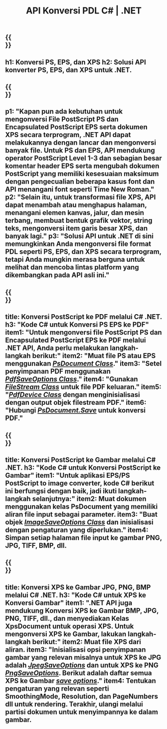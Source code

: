 ﻿---
translation: true
template: /_templates/_conversion-net.md
title: API Konversi PDL C# | .NET
url: /net/conversion/
description: Konversikan PS, EPS, dan XPS ke PDF dan Gambar termasuk BMP, JPG, PNG, dan TIFF menggunakan pustaka .NET dengan fungsi konversi Aspose.Page PDL.
family: page
platformtag: net
feature: conversion
---

{{<section banner>}}
---
h1: Konversi PS, EPS, dan XPS
h2: Solusi API konverter PS, EPS, dan XPS untuk .NET.
---

{{<section overview>}}
---
p1: "Kapan pun ada kebutuhan untuk mengonversi File PostScript PS dan Encapsulated PostScript EPS serta dokumen XPS secara terprogram, .NET API dapat melakukannya dengan lancar dan mengonversi banyak file. Untuk PS dan EPS, API mendukung operator PostScript Level 1-3 dan sebagian besar komentar header EPS serta mengubah dokumen PostScript yang memiliki kesesuaian maksimum dengan pengecualian beberapa kasus font dan API menangani font seperti Time New Roman."
p2: "Selain itu, untuk transformasi file XPS, API dapat menambah atau menghapus halaman, menangani elemen kanvas, jalur, dan mesin terbang, membuat bentuk grafik vektor, string teks, mengonversi item garis besar XPS, dan banyak lagi."
p3: "Solusi API untuk .NET di sini memungkinkan Anda mengonversi file format PDL seperti PS, EPS, dan XPS secara terprogram, tetapi Anda mungkin merasa berguna untuk melihat dan mencoba lintas platform yang dikembangkan pada API asli ini."
---

{{<section feature1>}}
---
title: Konversi PostScript ke PDF melalui C# .NET.
h3: "Kode C# untuk Konversi PS EPS ke PDF"
item1: "Untuk mengonversi file PostScript PS dan Encapsulated PostScript EPS ke PDF melalui .NET API, Anda perlu melakukan langkah-langkah berikut:"
item2: "Muat file PS atau EPS menggunakan [*PsDocument Class*](https://reference.aspose.com/page/net/aspose.page.eps/psdocument/)."
item3: "Setel penyimpanan PDF menggunakan [*PdfSaveOptions Class*](https://reference.aspose.com/page/net/aspose.page.eps.device/pdfsaveoptions/)."
item4: "Gunakan [*FileStream Class*](https://docs.microsoft.com/en-us/dotnet/api/system.io.filestream) untuk file PDF keluaran."
item5: "[*PdfDevice Class*](https://reference.aspose.com/page/net/aspose.page.eps.device/pdfdevice/) dengan menginisialisasi dengan output objek filestream PDF."
item6: "Hubungi [*PsDocument.Save*](https://reference.aspose.com/page/net/aspose.page.eps/psdocument/save/) untuk konversi PDF."
---

{{<section feature2>}}
---
title: Konversi PostScript ke Gambar melalui C# .NET.
h3: "Kode C# untuk Konversi PostScript ke Gambar"
item1: "Untuk aplikasi EPS/PS PostScript to image converter, kode C# berikut ini berfungsi dengan baik, jadi ikuti langkah-langkah selanjutnya:"
item2: Muat dokumen menggunakan kelas PsDocument yang memiliki aliran file input sebagai parameter.
item3: "Buat objek [*ImageSaveOptions Class*](https://reference.aspose.com/page/net/aspose.page.xps.presentation.image/imagesaveoptions/) dan inisialisasi dengan pengaturan yang diperlukan."
item4: Simpan setiap halaman file input ke gambar PNG, JPG, TIFF, BMP, dll.
---

{{<section feature3>}}
---
title: Konversi XPS ke Gambar JPG, PNG, BMP melalui C# .NET.
h3: "Kode C# untuk XPS ke Konversi Gambar"
item1: ".NET API juga mendukung Konversi XPS ke Gambar BMP, JPG, PNG, TIFF, dll., dan menyediakan Kelas XpsDocument untuk operasi XPS. Untuk mengonversi XPS ke Gambar, lakukan langkah-langkah berikut:"
item2: Muat file XPS dari aliran.
item3: "Inisialisasi opsi penyimpanan gambar yang relevan misalnya untuk **XPS ke JPG** adalah [*JpegSaveOptions*](https://reference.aspose.com/page/net/aspose.page.xps.presentation.image/jpegsaveoptions/) dan untuk **XPS ke PNG** [*PngSaveOptions*](https://reference.aspose.com/page/net/aspose.page.xps.presentation.image/jpegsaveoptions/). Berikut adalah daftar semua XPS ke Gambar [*save options*](https://reference.aspose.com/page/net/aspose.page.xps.presentation.image/)."
item4: Tentukan pengaturan yang relevan seperti SmoothingMode, Resolution, dan PageNumbers dll untuk rendering. Terakhir, ulangi melalui partisi dokumen untuk menyimpannya ke dalam gambar.
---
